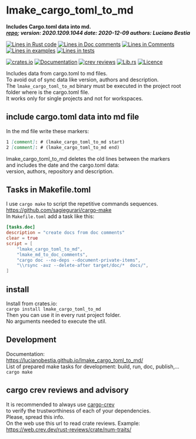 [comment]: # (lmake_md_to_doc_comments segment start A)

# lmake_cargo_toml_to_md

[comment]: # (lmake_cargo_toml_to_md start)

**Includes Cargo.toml data into md.**  
***[repo](https://github.com/LucianoBestia/lmake_cargo_toml_to_md); version: 2020.1209.1044  date: 2020-12-09 authors: Luciano Bestia***  

[comment]: # (lmake_cargo_toml_to_md end)

[comment]: # (lmake_lines_of_code start)
[![Lines in Rust code](https://img.shields.io/badge/Lines_in_Rust-108-green.svg)](https://github.com/LucianoBestia/lmake_cargo_toml_to_md/)
[![Lines in Doc comments](https://img.shields.io/badge/Lines_in_Doc_comments-119-blue.svg)](https://github.com/LucianoBestia/lmake_cargo_toml_to_md/)
[![Lines in Comments](https://img.shields.io/badge/Lines_in_comments-13-purple.svg)](https://github.com/LucianoBestia/lmake_cargo_toml_to_md/)
[![Lines in examples](https://img.shields.io/badge/Lines_in_examples-0-yellow.svg)](https://github.com/LucianoBestia/lmake_cargo_toml_to_md/)
[![Lines in tests](https://img.shields.io/badge/Lines_in_tests-0-orange.svg)](https://github.com/LucianoBestia/lmake_cargo_toml_to_md/)

[comment]: # (lmake_lines_of_code end)

[![crates.io](https://meritbadge.herokuapp.com/lmake_cargo_toml_to_md)](https://crates.io/crates/lmake_cargo_toml_to_md) [![Documentation](https://docs.rs/lmake_cargo_toml_to_md/badge.svg)](https://docs.rs/lmake_cargo_toml_to_md/) [![crev reviews](
https://web.crev.dev/rust-reviews/badge/crev_count/lmake_cargo_toml_to_md.svg
)](https://web.crev.dev/rust-reviews/crate/lmake_cargo_toml_to_md/) [![Lib.rs](https://img.shields.io/badge/Lib.rs-rust-orange.svg)](https://lib.rs/crates/lmake_cargo_toml_to_md/) [![Licence](https://img.shields.io/badge/license-MIT-blue.svg)](https://github.com/LucianoBestia/lmake_cargo_toml_to_md/blob/master/LICENSE)

Includes data from cargo.toml to md files.  
To avoid out of sync data like version, authors and description.  
The `lmake_cargo_toml_to_md` binary must be executed in the project root folder where is the cargo.toml file.  
It works only for single projects and not for workspaces.  

## include cargo.toml data into md file

In the md file write these markers:  

```markdown
1 [comment]: # (lmake_cargo_toml_to_md start)
2 [comment]: # (lmake_cargo_toml_to_md end)
```

lmake_cargo_toml_to_md deletes the old lines between the markers  
and includes the date and the cargo.toml data:  
version, authors, repository and description.  

## Tasks in Makefile.toml  

I use `cargo make` to script the repetitive commands sequences.  
<https://github.com/sagiegurari/cargo-make>  
In `Makefile.toml` add a task like this:  

```toml
[tasks.doc]
description = "create docs from doc comments"
clear = true
script = [
    "lmake_cargo_toml_to_md",
    "lmake_md_to_doc_comments",
    "cargo doc --no-deps --document-private-items",
    "\\rsync -avz --delete-after target/doc/*  docs/",
]
```

[comment]: # (lmake_md_to_doc_comments segment end A)

[comment]: # (lmake_md_to_doc_comments segment start B)

## install

Install from crates.io:  
`cargo install lmake_cargo_toml_to_md`  
Then you can use it in every rust project folder.  
No arguments needed to execute the util.  

## Development

Documentation:  
<https://lucianobestia.github.io/lmake_cargo_toml_to_md/>  
List of prepared make tasks for development: build, run, doc, publish,...  
`cargo make`  

[comment]: # (lmake_md_to_doc_comments segment end B)

## cargo crev reviews and advisory

It is recommended to always use [cargo-crev](https://github.com/crev-dev/cargo-crev)  
to verify the trustworthiness of each of your dependencies.  
Please, spread this info.  
On the web use this url to read crate reviews. Example:  
<https://web.crev.dev/rust-reviews/crate/num-traits/>  
